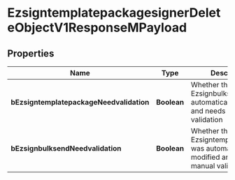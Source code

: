 

# EzsigntemplatepackagesignerDeleteObjectV1ResponseMPayload

## Properties

Name | Type | Description | Notes
------------ | ------------- | ------------- | -------------
**bEzsigntemplatepackageNeedvalidation** | **Boolean** | Whether the Ezsignbulksend was automatically modified and needs a manual validation | 
**bEzsignbulksendNeedvalidation** | **Boolean** | Whether the Ezsigntemplatepackage was automatically modified and needs a manual validation | 




